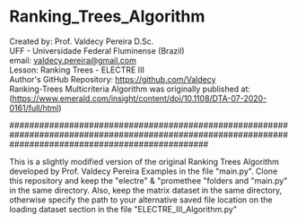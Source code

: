 # Ranking_Trees_Algorithm #
Created by: Prof. Valdecy Pereira D.Sc.  
UFF - Universidade Federal Fluminense (Brazil)  
email:  valdecy.pereira@gmail.com  
Lesson: Ranking Trees - ELECTRE III  
Author's GitHub Repository: <https://github.com/Valdecy>  
Ranking-Trees Multicriteria Algorithm was originally published at: (https://www.emerald.com/insight/content/doi/10.1108/DTA-07-2020-0161/full/html)  

########################################################################################################################################################

This is a slightly modified version of the original Ranking Trees Algorithm developed by Prof. Valdecy Pereira
Examples in the file "main.py". Clone this repository and keep the "electre" & "promethee "folders and "main.py" in the same directory.
Also, keep the matrix dataset in the same directory, otherwise specify the path to your alternative saved file location on the loading dataset section in the file "ELECTRE_III_Algorithm.py"

